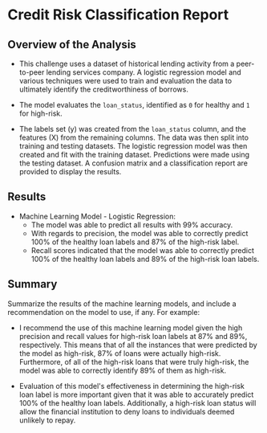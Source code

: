 # Credit Risk Classification Report

## Overview of the Analysis

* This challenge uses a dataset of historical lending activity from a peer-to-peer lending services company. A logistic regression model and various techniques were used to train and evaluation the data to ultimately identify the creditworthiness of borrows.  

* The model evaluates the `loan_status`, identified as `0` for healthy and `1` for high-risk. 

* The labels set (y) was created from the `loan_status` column, and the features (X) from the remaining columns. The data was then split into training and testing datasets. The logistic regression model was then created and fit with the training dataset. Predictions were made using the testing dataset. A confusion matrix and a classification report are provided to display the results. 


## Results

* Machine Learning Model - Logistic Regression:
    * The model was able to predict all results with 99% accuracy. 
    * With regards to precision, the model was able to correctly predict 100% of the healthy loan labels and 87% of the high-risk label.
    * Recall scores indicated that the model was able to correctly predict 100% of the healthy loan labels and 89% of the high-risk loan labels.

## Summary

Summarize the results of the machine learning models, and include a recommendation on the model to use, if any. For example:

* I recommend the use of this machine learning model given the high precision and recall values for high-risk loan labels at 87% and 89%, respectively. This means that of all the instances that were predicted by the model as high-risk, 87% of loans were actually high-risk. Furthermore, of all of the high-risk loans that were truly high-risk, the model was able to correctly identify 89% of them as high-risk.

* Evaluation of this model's effectiveness in determining the high-risk loan label is more important given that it was able to accurately predict 100% of the healthy loan labels. Additionally, a high-risk loan status will allow the financial institution to deny loans to individuals deemed unlikely to repay. 


